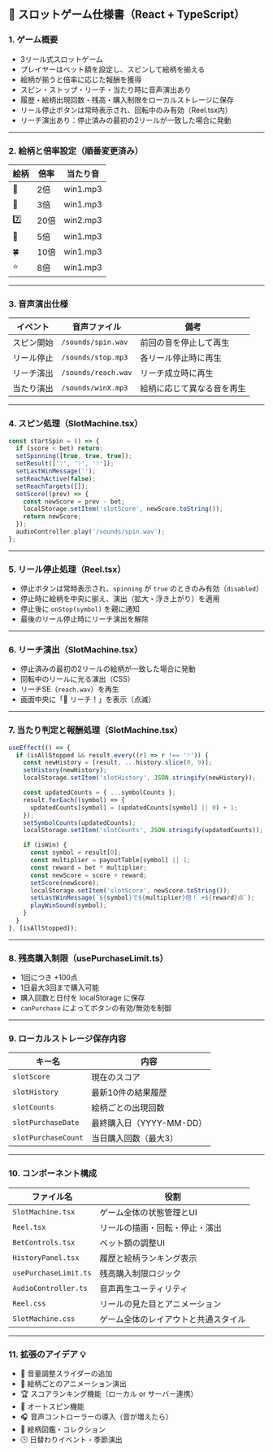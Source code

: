 ## 🎯 スロットゲーム仕様書（React + TypeScript）

### 1. ゲーム概要
- 3リール式スロットゲーム
- プレイヤーはベット額を設定し、スピンして絵柄を揃える
- 絵柄が揃うと倍率に応じた報酬を獲得
- スピン・ストップ・リーチ・当たり時に音声演出あり
- 履歴・絵柄出現回数・残高・購入制限をローカルストレージに保存
- リール停止ボタンは常時表示され、回転中のみ有効（Reel.tsx内）
- リーチ演出あり：停止済みの最初の2リールが一致した場合に発動

---

### 2. 絵柄と倍率設定（順番変更済み）

| 絵柄 | 倍率 | 当たり音 |
|------|------|-----------|
| 🍒   | 2倍  | win1.mp3  |
| 🍋   | 3倍  | win1.mp3  |
| 7️⃣  | 20倍 | win2.mp3  |
| 🔔   | 5倍  | win1.mp3  |
| 🍀   | 10倍 | win1.mp3  |
| ⭐   | 8倍  | win1.mp3  |

---

### 3. 音声演出仕様

| イベント       | 音声ファイル         | 備考                         |
|----------------|----------------------|------------------------------|
| スピン開始     | `/sounds/spin.wav`   | 前回の音を停止して再生      |
| リール停止     | `/sounds/stop.mp3`   | 各リール停止時に再生        |
| リーチ演出     | `/sounds/reach.wav`  | リーチ成立時に再生          |
| 当たり演出     | `/sounds/winX.mp3`   | 絵柄に応じて異なる音を再生  |

---

### 4. スピン処理（SlotMachine.tsx）

```ts
const startSpin = () => {
  if (score < bet) return;
  setSpinning([true, true, true]);
  setResult(['❔', '❔', '❔']);
  setLastWinMessage('');
  setReachActive(false);
  setReachTargets([]);
  setScore((prev) => {
    const newScore = prev - bet;
    localStorage.setItem('slotScore', newScore.toString());
    return newScore;
  });
  audioController.play('/sounds/spin.wav');
};
```

---

### 5. リール停止処理（Reel.tsx）

- 停止ボタンは常時表示され、`spinning` が `true` のときのみ有効（`disabled`）
- 停止時に絵柄を中央に揃え、演出（拡大・浮き上がり）を適用
- 停止後に `onStop(symbol)` を親に通知
- 最後のリール停止時にリーチ演出を解除

---

### 6. リーチ演出（SlotMachine.tsx）

- 停止済みの最初の2リールの絵柄が一致した場合に発動
- 回転中のリールに光る演出（CSS）
- リーチSE（`reach.wav`）を再生
- 画面中央に「🎯 リーチ！」を表示（点滅）

---

### 7. 当たり判定と報酬処理（SlotMachine.tsx）

```ts
useEffect(() => {
  if (isAllStopped && result.every((r) => r !== '❔')) {
    const newHistory = [result, ...history.slice(0, 9)];
    setHistory(newHistory);
    localStorage.setItem('slotHistory', JSON.stringify(newHistory));

    const updatedCounts = { ...symbolCounts };
    result.forEach((symbol) => {
      updatedCounts[symbol] = (updatedCounts[symbol] || 0) + 1;
    });
    setSymbolCounts(updatedCounts);
    localStorage.setItem('slotCounts', JSON.stringify(updatedCounts));

    if (isWin) {
      const symbol = result[0];
      const multiplier = payoutTable[symbol] || 1;
      const reward = bet * multiplier;
      const newScore = score + reward;
      setScore(newScore);
      localStorage.setItem('slotScore', newScore.toString());
      setLastWinMessage(`${symbol}で${multiplier}倍！ +${reward}点`);
      playWinSound(symbol);
    }
  }
}, [isAllStopped]);
```

---

### 8. 残高購入制限（usePurchaseLimit.ts）

- 1回につき +100点
- 1日最大3回まで購入可能
- 購入回数と日付を localStorage に保存
- `canPurchase` によってボタンの有効/無効を制御

---

### 9. ローカルストレージ保存内容

| キー名                 | 内容                     |
|------------------------|--------------------------|
| `slotScore`            | 現在のスコア             |
| `slotHistory`          | 最新10件の結果履歴       |
| `slotCounts`           | 絵柄ごとの出現回数       |
| `slotPurchaseDate`     | 最終購入日（YYYY-MM-DD） |
| `slotPurchaseCount`    | 当日購入回数（最大3）    |

---

### 10. コンポーネント構成

| ファイル名             | 役割                                 |
|------------------------|--------------------------------------|
| `SlotMachine.tsx`      | ゲーム全体の状態管理とUI             |
| `Reel.tsx`             | リールの描画・回転・停止・演出       |
| `BetControls.tsx`      | ベット額の調整UI                     |
| `HistoryPanel.tsx`     | 履歴と絵柄ランキング表示             |
| `usePurchaseLimit.ts`  | 残高購入制限ロジック                  |
| `AudioController.ts`   | 音声再生ユーティリティ               |
| `Reel.css`             | リールの見た目とアニメーション       |
| `SlotMachine.css`      | ゲーム全体のレイアウトと共通スタイル |

---

### 11. 拡張のアイデア 💡
- 🎵 音量調整スライダーの追加
- 🎨 絵柄ごとのアニメーション演出
- 🏆 スコアランキング機能（ローカル or サーバー連携）
- 🔁 オートスピン機能
- 🎧 音声コントローラーの導入（音が増えたら）
- 🧭 絵柄図鑑・コレクション
- 🕒 日替わりイベント・季節演出